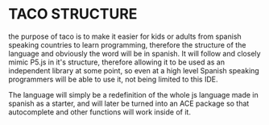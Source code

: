 # TACO STRUCTURE

the purpose of taco is to make it easier for kids or adults from spanish speaking countries to learn programming, therefore the structure of the language and obviously the word will be in spanish. It will follow and closely mimic P5.js in it's structure, therefore allowing it to be used as an independent library at some point, so even at a high level Spanish speaking programmers will be able to use it, not being limited to this IDE.

The language will simply be a redefinition of the whole js language made in spanish as a starter, and will later be turned into an ACE package so that autocomplete and other functions will work inside of it.